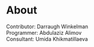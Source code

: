 # About

Contributor: Darraugh Winkelman   
Programmer: Abdulaziz Alimov   
Consultant: Umida Khikmatillaeva 
